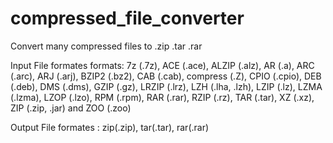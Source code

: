 compressed_file_converter
=========================

Convert many compressed files to .zip .tar .rar

Input File formates formats: 7z (.7z), ACE (.ace), ALZIP (.alz), AR (.a), ARC (.arc), ARJ (.arj), BZIP2 (.bz2), CAB (.cab), compress (.Z), CPIO (.cpio), DEB (.deb), DMS (.dms), GZIP (.gz), LRZIP (.lrz), LZH (.lha, .lzh), LZIP (.lz), LZMA (.lzma), LZOP (.lzo), RPM (.rpm), RAR (.rar), RZIP (.rz), TAR (.tar), XZ (.xz), ZIP (.zip, .jar) and ZOO (.zoo)

Output File formates : zip(.zip), tar(.tar), rar(.rar)
